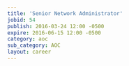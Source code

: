 ```yaml
---
title: 'Senior Network Administrator'
jobid: 54
publish: 2016-03-24 12:00 -0500
expire: 2016-06-15 12:00 -0500
category: aoc
sub_category: AOC
layout: career
---
```

